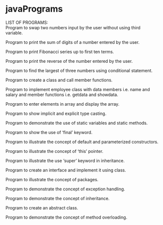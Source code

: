 # javaPrograms
LIST OF PROGRAMS:\
Program to swap two numbers input by the user without using third variable.

Program to print the sum of digits of a number entered by the user.

Program to print Fibonacci series up to first ten terms.

Program to print the reverse of the number entered by the user.

Program to find the largest of three numbers using conditional statement.

Program to create a class and call member functions.

Program to implement employee class with data members i.e. name and salary and member functions i.e. getdata and showdata.

Program to enter elements in array and display the array.

Program to show implicit and explicit type casting.

Program to demonstrate the use of static variables and static methods.

Program to show the use of ‘final’ keyword.

Program to illustrate the concept of default and parameterized constructors.

Program to illustrate the concept of ‘this’ pointer.

Program to illustrate the use ‘super’ keyword in inheritance.

Program to create an interface and implement it using class.

Program to illustrate the concept of packages.

Program to demonstrate the concept of exception handling.

Program to demonstrate the concept of inheritance.

Program to create an abstract class.

Program to demonstrate the concept of method overloading.
